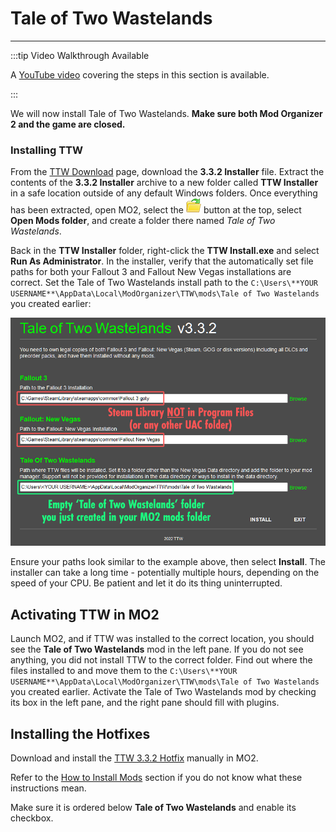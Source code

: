 ﻿# Tale of Two Wastelands
---


:::tip Video Walkthrough Available

A [YouTube video](https://youtu.be/Fb9e4-NDOTM?t=1025) covering the steps in this section is available.

:::

We will now install Tale of Two Wastelands. **Make sure both Mod Organizer 2 and the game are closed.**

### Installing TTW

From the [TTW Download](https://taleoftwowastelands.com/dl) page, download the **3.3.2 Installer** file.
Extract the contents of the **3.3.2 Installer** archive to a new folder called **TTW Installer** in a safe
location outside of any default Windows folders. Once everything has been extracted, open MO2, select the
![MO2](../static/img/mo2%20folders.webp) button at the top, select **Open Mods folder**, and create a folder there
named _Tale of Two Wastelands_.

Back in the **TTW Installer** folder, right-click the **TTW Install.exe** and select **Run As Administrator**.
In the installer, verify that the automatically set file paths for both your Fallout 3 and Fallout New Vegas
installations are correct. Set the Tale of Two Wastelands install path to the
`C:\Users\**YOUR USERNAME**\AppData\Local\ModOrganizer\TTW\mods\Tale of Two Wastelands` you created earlier:

![TTW Installer](../static/img/install.webp)

Ensure your paths look similar to the example above, then select **Install**. The installer can take a long time -
potentially multiple hours, depending on the speed of your CPU. Be patient and let it do its thing uninterrupted.

## Activating TTW in MO2

Launch MO2, and if TTW was installed to the correct location, you should see the **Tale of Two Wastelands** mod
in the left pane. If you do not see anything, you did not install TTW to the correct folder. Find out where the
files installed to and move them to the `C:\Users\**YOUR USERNAME**\AppData\Local\ModOrganizer\TTW\mods\Tale of Two Wastelands`
you created earlier. Activate the Tale of Two Wastelands mod by checking its box in the left pane, and the right
pane should fill with plugins.

## Installing the Hotfixes

Download and install the [TTW 3.3.2 Hotfix](https://github.com/WallSoGB/The-Best-of-Times/blob/master/files/TTW_3.3.2_Hotfix.7z) manually in MO2.

Refer to the [How to Install Mods](./mo2#how-to-install-mods) section if you do not know what these
instructions mean.

Make sure it is ordered below **Tale of Two Wastelands** and enable its checkbox.
